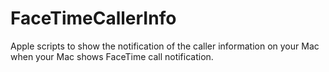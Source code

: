 # FaceTimeCallerInfo
Apple scripts to show the notification of the caller information  on your Mac when your Mac shows FaceTime call notification.
